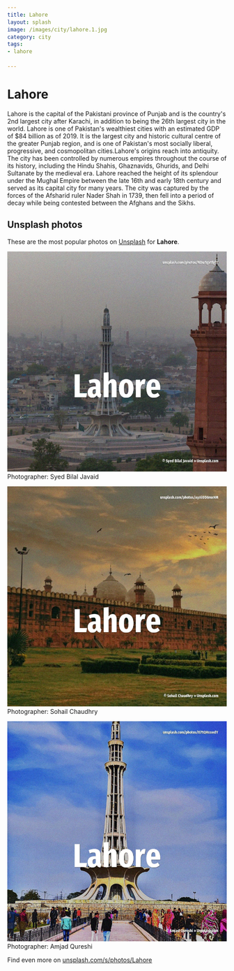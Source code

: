 ```yaml
---
title: Lahore
layout: splash
image: /images/city/lahore.1.jpg
category: city
tags:
- lahore

---
```

# Lahore

Lahore  is the capital of the Pakistani province of Punjab and is the country's 2nd largest city 
after Karachi, in addition to being the 26th largest city in the world.
Lahore is one of Pakistan's wealthiest cities with an estimated GDP  of $84 billion as of 2019.
It is the largest city and historic cultural centre of the greater Punjab region, and is one of 
Pakistan's most socially liberal, progressive, and cosmopolitan cities.Lahore's origins reach into 
antiquity.
The city has been controlled by numerous empires throughout the course of its history, including 
the Hindu Shahis, Ghaznavids, Ghurids, and Delhi Sultanate by the medieval era.
Lahore reached the height of its splendour under the Mughal Empire between the late 16th and early 
18th century and served as its capital city for many years.
The city was captured by the forces of the Afsharid ruler Nader Shah in 1739, then fell into a 
period of decay while being contested between the Afghans and the Sikhs.

 
## Unsplash photos
These are the most popular photos on [Unsplash](https://unsplash.com) for **Lahore**.
 
![Lahore](/images/city/lahore.1.jpg)
Photographer:  Syed Bilal Javaid
 
![Lahore](/images/city/lahore.2.jpg)
Photographer:  Sohail Chaudhry
 
![Lahore](/images/city/lahore.3.jpg)
Photographer:  Amjad Qureshi
 
Find even more on [unsplash.com/s/photos/Lahore](https://unsplash.com/s/photos/Lahore)
 
